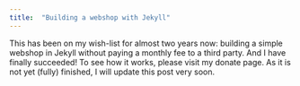 ```yaml
---
title:  "Building a webshop with Jekyll"
---
```


This has been on my wish-list for almost two years now: building a simple webshop in Jekyll without paying a monthly fee to a third party. And I have finally succeeded! To see how it works, please visit my donate page. As it is not yet (fully) finished, I will update this post very soon.